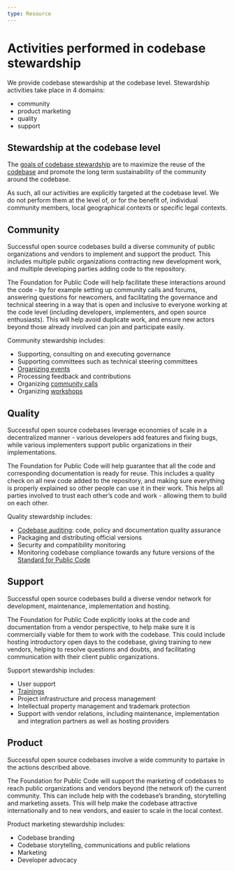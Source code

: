 ```yaml
---
type: Resource
---
```


# Activities performed in codebase stewardship

We provide codebase stewardship at the codebase level. Stewardship activities take place in 4 domains:

* community
* product marketing
* quality
* support

## Stewardship at the codebase level

The [goals of codebase stewardship](goals.md) are to maximize the reuse of the [codebase](../../glossary/codebase-definition.md) and promote the long term sustainability of the community around the codebase.

As such, all our activities are explicitly targeted at the codebase level. We do not perform them at the level of, or for the benefit of, individual community members, local geographical contexts or specific legal contexts.

## Community

Successful open source codebases build a diverse community of public organizations and vendors to implement and support the product. This includes multiple public organizations contracting new development work, and multiple developing parties adding code to the repository.

The Foundation for Public Code will help facilitate these interactions around the code - by for example setting up community calls and forums, answering questions for newcomers, and facilitating the governance and technical steering in a way that is open and inclusive to everyone working at the code level (including developers, implementers, and open source enthusiasts). This will help avoid duplicate work, and ensure new actors beyond those already involved can join and participate easily.

Community stewardship includes:

* Supporting, consulting on and executing governance
* Supporting committees such as technical steering committees
* [Organizing events](../organizing-events/index.md)
* Processing feedback and contributions
* Organizing [community calls](community-calls.md)
* Organizing [workshops](../workshops/index.md)

## Quality

Successful open source codebases leverage economies of scale in a decentralized manner - various developers add features and fixing bugs, while various implementers support public organizations in their implementations.

The Foundation for Public Code will help guarantee that all the code and corresponding documentation is ready for reuse. This includes a quality check on all new code added to the repository, and making sure everything is properly explained so other people can use it in their work. This helps all parties involved to trust each other’s code and work - allowing them to build on each other.

Quality stewardship includes:

* [Codebase auditing](../codebase-auditing/index.md): code, policy and documentation quality assurance
* Packaging and distributing official versions
* Security and compatibility monitoring
* Monitoring codebase compliance towards any future versions of the [Standard for Public Code](https://standard.publiccode.net/)

## Support

Successful open source codebases build a diverse vendor network for development, maintenance, implementation and hosting.

The Foundation for Public Code explicitly looks at the code and documentation from a vendor perspective, to help make sure it is commercially viable for them to work with the codebase. This could include hosting introductory open days to the codebase, giving training to new vendors, helping to resolve questions and doubts, and facilitating communication with their client public organizations.

Support stewardship includes:

* User support
* [Trainings](../trainings/index.md)
* Project infrastructure and process management
* Intellectual property management and trademark protection
* Support with vendor relations, including maintenance, implementation and integration partners as well as hosting providers

## Product

Successful open source codebases involve a wide community to partake in the actions described above.

The Foundation for Public Code will support the marketing of codebases to reach public organizations and vendors beyond (the network of) the current community. This can include help with the codebase’s branding, storytelling and marketing assets. This will help make the codebase attractive internationally and to new vendors, and easier to scale in the local context.

Product marketing stewardship includes:

* Codebase branding
* Codebase storytelling, communications and public relations
* Marketing
* Developer advocacy
